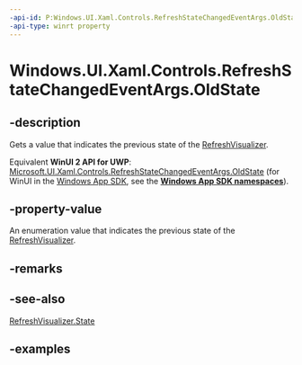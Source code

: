 ```yaml
---
-api-id: P:Windows.UI.Xaml.Controls.RefreshStateChangedEventArgs.OldState
-api-type: winrt property
---
```


<!-- Property syntax.
public RefreshVisualizerState OldState { get; }
-->

# Windows.UI.Xaml.Controls.RefreshStateChangedEventArgs.OldState

## -description

Gets a value that indicates the previous state of the [RefreshVisualizer](refreshvisualizer.md).

Equivalent **WinUI 2 API for UWP**: [Microsoft.UI.Xaml.Controls.RefreshStateChangedEventArgs.OldState](/windows/winui/api/microsoft.ui.xaml.controls.refreshstatechangedeventargs.oldstate) (for WinUI in the [Windows App SDK](/windows/apps/windows-app-sdk/), see the **[Windows App SDK namespaces](/windows/windows-app-sdk/api/winrt/)**).

## -property-value

An enumeration value that indicates the previous state of the [RefreshVisualizer](refreshvisualizer.md).

## -remarks

## -see-also

[RefreshVisualizer.State](refreshvisualizer_state.md)

## -examples

